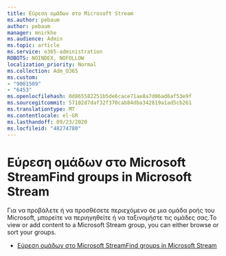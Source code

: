 ```yaml
---
title: Εύρεση ομάδων στο Microsoft Stream
ms.author: pebaum
author: pebaum
manager: mnirkhe
ms.audience: Admin
ms.topic: article
ms.service: o365-administration
ROBOTS: NOINDEX, NOFOLLOW
localization_priority: Normal
ms.collection: Adm_O365
ms.custom:
- "9001509"
- "6453"
ms.openlocfilehash: 0d865582251b5de6cace71ae8a7d06ad6af53e9f
ms.sourcegitcommit: 57102d7daf32f370cab84dba342819a1ad5cb261
ms.translationtype: MT
ms.contentlocale: el-GR
ms.lasthandoff: 09/23/2020
ms.locfileid: "48274780"
---
```

# <a name="find-groups-in-microsoft-stream"></a><span data-ttu-id="20e6e-102">Εύρεση ομάδων στο Microsoft Stream</span><span class="sxs-lookup"><span data-stu-id="20e6e-102">Find groups in Microsoft Stream</span></span>

<span data-ttu-id="20e6e-103">Για να προβάλετε ή να προσθέσετε περιεχόμενο σε μια ομάδα ροής του Microsoft, μπορείτε να περιηγηθείτε ή να ταξινομήστε τις ομάδες σας.</span><span class="sxs-lookup"><span data-stu-id="20e6e-103">To view or add content to a Microsoft Stream group, you can either browse or sort your groups.</span></span>  

- [<span data-ttu-id="20e6e-104">Εύρεση ομάδων στο Microsoft Stream</span><span class="sxs-lookup"><span data-stu-id="20e6e-104">Find groups in Microsoft Stream</span></span>](https://docs.microsoft.com/stream/portal-browse-filter-groups)
